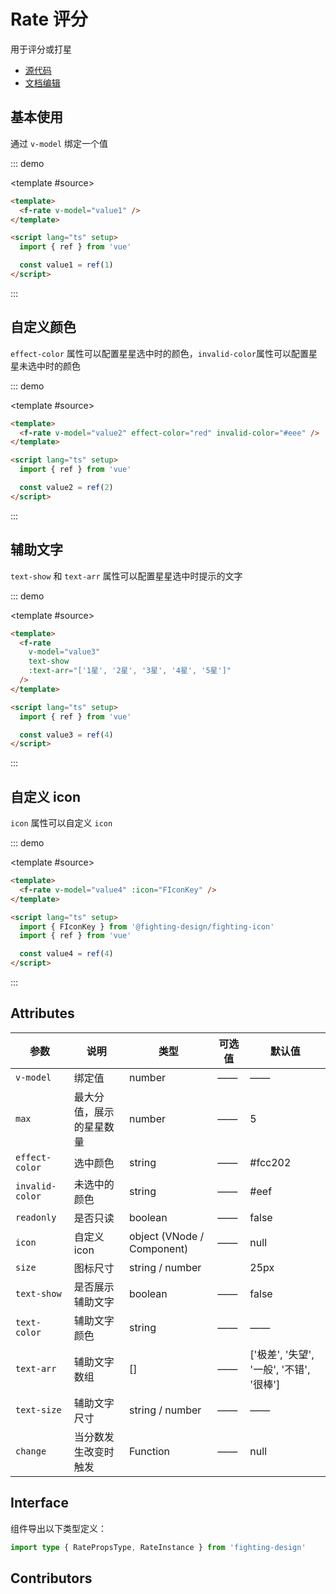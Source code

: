 # Rate 评分

用于评分或打星

- [源代码](https://github.com/FightingDesign/fighting-design/tree/master/packages/fighting-design/rate)
- [文档编辑](https://github.com/FightingDesign/fighting-design/blob/master/docs/docs/components/rate.md)

## 基本使用

通过 `v-model` 绑定一个值

::: demo

<template #source>
<f-rate v-model="value1" />
</template>

```html
<template>
  <f-rate v-model="value1" />
</template>

<script lang="ts" setup>
  import { ref } from 'vue'

  const value1 = ref(1)
</script>
```

:::

## 自定义颜色

`effect-color` 属性可以配置星星选中时的颜色，`invalid-color`属性可以配置星星未选中时的颜色

::: demo

<template #source>

<f-rate v-model="value2" effect-color="red" invalid-color="#eee" />
</template>

```html
<template>
  <f-rate v-model="value2" effect-color="red" invalid-color="#eee" />
</template>

<script lang="ts" setup>
  import { ref } from 'vue'

  const value2 = ref(2)
</script>
```

:::

## 辅助文字

`text-show` 和 `text-arr` 属性可以配置星星选中时提示的文字

::: demo

<template #source>
<f-rate v-model="value3" text-show :text-arr="['1星', '2星', '3星', '4星', '5星']" />
</template>

```html
<template>
  <f-rate
    v-model="value3"
    text-show
    :text-arr="['1星', '2星', '3星', '4星', '5星']"
  />
</template>

<script lang="ts" setup>
  import { ref } from 'vue'

  const value3 = ref(4)
</script>
```

:::

## 自定义 icon

`icon` 属性可以自定义 `icon`

::: demo

<template #source>
<f-rate v-model="value4" :icon="FIconKey" />
</template>

```html
<template>
  <f-rate v-model="value4" :icon="FIconKey" />
</template>

<script lang="ts" setup>
  import { FIconKey } from '@fighting-design/fighting-icon'
  import { ref } from 'vue'

  const value4 = ref(4)
</script>
```

:::

## Attributes

| 参数             | 说明                     | 类型                       | 可选值 | 默认值                                   |
| ---------------- | ------------------------ | -------------------------- | ------ | ---------------------------------------- |
| `v-model`        | 绑定值                   | number                     | ——     | ——                                       |
| `max`            | 最大分值，展示的星星数量 | number                     | ——     | 5                                        |
| `effect-color`   | 选中颜色                 | string                     | ——     | #fcc202                                  |
| `invalid-color ` | 未选中的颜色             | string                     | ——     | #eef                                     |
| `readonly`       | 是否只读                 | boolean                    | ——     | false                                    |
| `icon`           | 自定义 icon              | object (VNode / Component) | ——     | null                                     |
| `size`           | 图标尺寸                 | string / number            |        | 25px                                     |
| `text-show`      | 是否展示辅助文字         | boolean                    | ——     | false                                    |
| `text-color`     | 辅助文字颜色             | string                     | ——     | ——                                       |
| `text-arr`       | 辅助文字数组             | []                         | ——     | ['极差', '失望', '一般', '不错', '很棒'] |
| `text-size`      | 辅助文字尺寸             | string / number            | ——     | ——                                       |
| `change`         | 当分数发生改变时触发     | Function                   | ——     | null                                     |

## Interface

组件导出以下类型定义：

```ts
import type { RatePropsType, RateInstance } from 'fighting-design'
```

## Contributors

<a href="https://github.com/Tyh2001" target="_blank">
  <f-avatar round src="https://avatars.githubusercontent.com/u/73180970?v=4" />
</a>

<a href="https://github.com/caicailv" target="_blank">
  <f-avatar round src="https://avatars.githubusercontent.com/u/46363316?v=4" />
</a>

<script setup lang="ts">
  import { FIconKey } from '@fighting-design/fighting-icon'
  import { ref } from 'vue'

  const value1 = ref(2)
  const value2 = ref(3)
  const value3 = ref(4)
  const value4 = ref(4)
</script>
